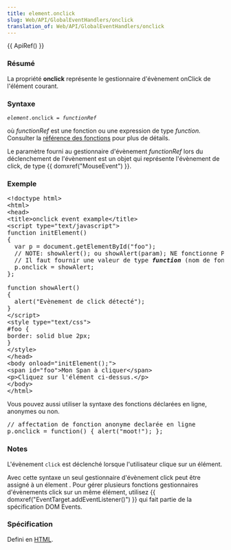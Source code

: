 ```yaml
---
title: element.onclick
slug: Web/API/GlobalEventHandlers/onclick
translation_of: Web/API/GlobalEventHandlers/onclick
---
```

<p>{{ ApiRef() }}</p>

<h3 id="R.C3.A9sum.C3.A9">Résumé</h3>

<p>La propriété <strong>onclick</strong> représente le gestionnaire d'évènement onClick de l'élément courant.</p>

<h3 id="Syntaxe">Syntaxe</h3>

<p><code><em>element</em>.onclick = <em>functionRef</em></code></p>

<p>où <em>functionRef</em> est une fonction ou une expression de type <em>function. </em>Consulter la <a href="/en-US/docs/JavaScript/Reference/Functions_and_function_scope">référence des fonctions</a> pour plus de détails.</p>

<p>Le paramètre fourni au gestionnaire d'évènement <em>functionRef</em> lors du déclenchement de l'évènement est un objet qui représente l'évènement de click, de type {{ domxref("MouseEvent") }}.</p>

<h3 id="Exemple">Exemple</h3>

<pre class="brush: html">&lt;!doctype html&gt;
&lt;html&gt;
&lt;head&gt;
&lt;title&gt;onclick event example&lt;/title&gt;
&lt;script type="text/javascript"&gt;
function initElement()
{
  var p = document.getElementById("foo");
  // NOTE: showAlert(); ou showAlert(param); NE fonctionne PAS ici.
  // Il faut fournir une valeur de type <em><strong>function</strong></em> (nom de fonction déclaré ailleurs ou declaration en ligne de fonction).
  p.onclick = showAlert;
};

function showAlert()
{
  alert("Evènement de click détecté");
}
&lt;/script&gt;
&lt;style type="text/css"&gt;
#foo {
border: solid blue 2px;
}
&lt;/style&gt;
&lt;/head&gt;
&lt;body onload="initElement();"&gt;
&lt;span id="foo"&gt;Mon Span à cliquer&lt;/span&gt;
&lt;p&gt;Cliquez sur l'élément ci-dessus.&lt;/p&gt;
&lt;/body&gt;
&lt;/html&gt;</pre>

<p>Vous pouvez aussi utiliser la syntaxe des fonctions déclarées en ligne, anonymes ou non.</p>

<pre class="brush: js">// affectation de fonction anonyme declarée en ligne
p.onclick = function() { alert("moot!"); };
</pre>

<h3 id="Notes">Notes</h3>

<p>L'évènement <code>click</code> est déclenché lorsque l'utilisateur clique sur un élément.</p>

<p>Avec cette syntaxe un seul gestionnaire d'évènement click peut être assigné à un élement . Pour gérer plusieurs fonctions gestionnaires d'évènements click sur un même élément, utilisez {{ domxref("EventTarget.addEventListener()") }} qui fait partie de la spécification DOM Events.</p>

<h3 id="Sp.C3.A9cification">Spécification</h3>

<p>Defini en <a href="http://w3c.github.io/html/webappapis.html#dom-globaleventhandlers-onclick">HTML</a>.</p>
